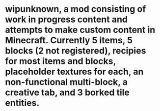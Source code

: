 # wipunknown, a mod consisting of work in progress content and attempts to make custom content in Minecraft.  Currently 5 items, 5 blocks (2 not registered), recipies for most items and blocks, placeholder textures for each, an non-functional multi-block, a creative tab, and 3 borked tile entities.